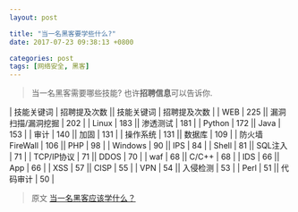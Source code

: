 ```yaml
---
layout: post

title: "当一名黑客要学些什么?"
date: 2017-07-23 09:38:13 +0800

categories: post
tags: [网络安全, 黑客]
---
```


>当一名黑客需要哪些技能? 也许**招聘信息**可以告诉你.

| 技能关键词 | 招聘提及次数 || 技能关键词 | 招聘提及次数 |
| WEB |	225 || 漏洞扫描/漏洞挖掘 | 202 |
| Linux | 183 || 渗透测试 | 181 |
| Python | 172 || Java | 153 |
| 审计 | 140 || 加固 | 131 |
| 操作系统 | 131 || 数据库	 | 109 |
| 防火墙FireWall | 106 || PHP | 98 |
| Windows | 90 || IPS | 84 |
| Shell | 81 || SQL注入 | 71 |
| TCP/IP协议 | 71 || DDOS | 70 |
| waf | 68 || C/C++ | 68 |
| IDS | 66 || App | 66 |
| XSS | 57 || CISP | 55 |
| VPN | 54 || 入侵检测 | 53 |
| Perl | 51 || 代码审计 | 50 |

>原文 [当一名黑客应该学什么？](https://mp.weixin.qq.com/s?__biz=MjM5OTk4MDE2MA==&mid=2655114799&idx=3&sn=3d558619e0e89152bac583d2ee68a746&chksm=bc864bc08bf1c2d665bd61ab81aefbe698c50501566350b141c1a513d80beda5ac175e4c5371#rd)
